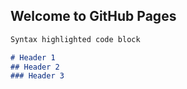 ## Welcome to GitHub Pages

```markdown
Syntax highlighted code block

# Header 1
## Header 2
### Header 3
```